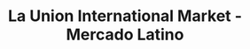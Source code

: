 ---
title: "La Union International Market - Mercado Latino"
url: /baltimore/la-union-international-market-mercado-latino/
shop: convenience
---